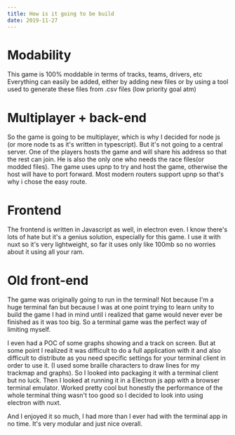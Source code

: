 ```yaml
---
title: How is it going to be build
date: 2019-11-27
---
```

# Modability 
This game is 100% moddable in terms of tracks, teams, drivers, etc
Everything can easily be added, either by adding new files or by using a tool used to generate these files from .csv files (low priority goal atm)


# Multiplayer + back-end
So the game is going to be multiplayer, which is why I decided for node js (or more node ts as it's written in typescript). But it's not going to a central server. One of the players hosts the game and will share his address so that the rest can join. He is also the only one who needs the race files(or modded files). The game uses upnp to try and host the game, otherwise the host will have to port forward. Most modern routers support upnp so that's why i chose the easy route.

# Frontend
The frontend is written in Javascript as well, in electron even. I know there's lots of hate but it's a genius solution, especially for this game. I use it with nuxt so it's very lightweight, so far it uses only like 100mb so no worries about it using all your ram. 

# Old front-end 
The game was originally going to run in the terminal! Not because I'm a huge terminal fan but because I was at one point trying to learn unity to build the game I had in mind until i realized that game would never ever be finished as it was too big. So a terminal game was the perfect way of limiting myself.

I even had a POC of some graphs showing and a track on screen. But at some point I realized it was difficult to do a full application with it and also difficult to distribute as you need specific settings for your terminal client in order to use it. (I used some braille characters to draw lines for my trackmap and graphs). So I looked into packaging it with a terminal client but no luck. Then I looked at running it in a Electron js app with a browser terminal emulator. Worked pretty cool but honestly the performance of the whole terminal thing wasn't too good so I decided to look into using electron with nuxt.

And I enjoyed it so much, I had more than I ever had with the terminal app in no time. It's very modular and just nice overall. 




